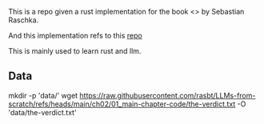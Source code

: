 This is a repo given a rust implementation for the book <<Build a Large Language Model>> by Sebastian Raschka.

And this implementation refs to this [repo](https://github.com/nerdai/llms-from-scratch-rs/)

This is mainly used to learn rust and llm.

## Data
mkdir -p 'data/'
wget https://raw.githubusercontent.com/rasbt/LLMs-from-scratch/refs/heads/main/ch02/01_main-chapter-code/the-verdict.txt -O 'data/the-verdict.txt'
